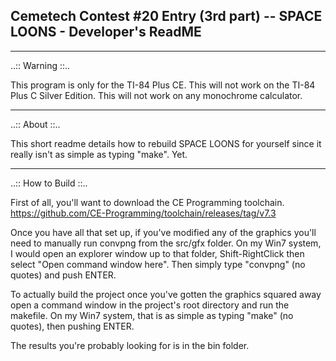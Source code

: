 Cemetech Contest #20 Entry (3rd part) -- SPACE LOONS - Developer's ReadME
-----------------------------------------------------------------------------
_______________________________________
 ..:: Warning ::..

This program is only for the TI-84 Plus CE.
This will not work on the TI-84 Plus C Silver Edition.
This will not work on any monochrome calculator.

_______________________________________
 ..:: About ::..

This short readme details how to rebuild SPACE LOONS for yourself since it
really isn't as simple as typing "make". Yet.

_______________________________________
 ..:: How to Build ::..
 
First of all, you'll want to download the CE Programming toolchain.
https://github.com/CE-Programming/toolchain/releases/tag/v7.3
 
Once you have all that set up, if you've modified any of the graphics
you'll need to manually run convpng from the src/gfx folder. On my
Win7 system, I would open an explorer window up to that folder,
Shift-RightClick then select "Open command window here".
Then simply type "convpng" (no quotes) and push ENTER.

To actually build the project once you've gotten the graphics
squared away open a command window in the project's root directory
and run the makefile. On my Win7 system, that is as simple as
typing "make" (no quotes), then pushing ENTER.

The results you're probably looking for is in the bin folder.
